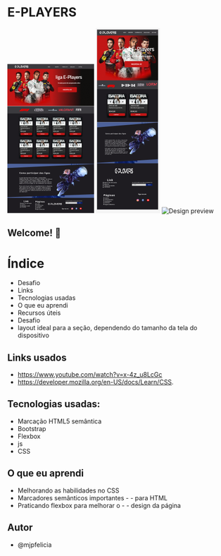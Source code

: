 # E-PLAYERS

![Design preview](./design/desctop.png)
![Design preview](./design/tabletpng.png)
![Design preview](./design/mobile%20.png)



## Welcome! 👋

# Índice
- Desafio
- Links
- Tecnologias usadas
- O que eu aprendi
- Recursos úteis
- Desafio
- layout ideal para a seção, dependendo do tamanho da tela do dispositivo

## Links usados
- https://www.youtube.com/watch?v=x-4z_u8LcGc
- https://developer.mozilla.org/en-US/docs/Learn/CSS.

## Tecnologias usadas:
- Marcação HTML5 semântica
-  Bootstrap
- Flexbox
- js
- CSS

## O que eu aprendi
- Melhorando as habilidades no CSS
- Marcadores semânticos importantes - - para HTML
- Praticando flexbox para melhorar o - - design da página

## Autor
- @mjpfelicia
